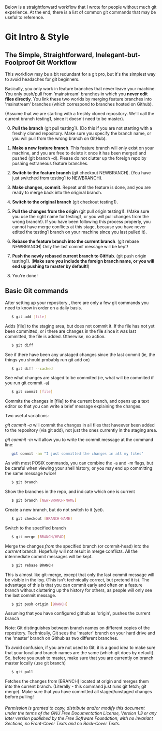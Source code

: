 Below is a straightforward workflow that I wrote for people without much git experience. At the end, there is a list of common git commands that may be useful to reference. 

Git Intro & Style
==============


The Simple, Straightforward, Inelegant-but-Foolproof Git Workflow
--------------------------


This workflow may be a bit redundant for a git pro, but it's the simplest way to avoid headaches for git beginners.

Basically, you only work in feature branches that never leave your machine. You only push/pull from 'mainstream' branches in which you **never edit files directly**. You link these two worlds by merging feature branches into 'mainstream' branches (which correspond to branches hosted on Github).

(Assume that we are starting with a freshly cloned repository. We'll call the current branch testing1, since it doesn't need to be master).

0. **Pull the branch** (git pull testing1). (Do this if you are not starting with a freshly cloned repository. Make sure you specify the branch name, or you will pull from the wrong branch on GitHub).

1. **Make a new feature branch**. This feature branch will only exist on your machine, and you are free to delete it once it has been merged and pushed (git branch -d). Please do not clutter up the foreign repo by pushing extraneous feature branches.

2. **Switch to the feature branch** (git checkout NEWBRANCH). (You have just switched from testing1 to NEWBRANCH).

3. **Make changes, commit**. Repeat until the feature is done, and you are ready to merge back into the original branch.

4. **Switch to the original branch** (git checkout testing1).

5. **Pull the changes from the origin** (git pull origin testing1). (Make sure you use the right name for testing1, or you will pull changes from the wrong branch!). If you have been following this process properly, you cannot have merge conflicts at this stage, because you have never edited the testing1 branch on your machine since you last pulled it).

5. **Rebase the feature branch into the current branch**. (git rebase NEWBRANCH) Only the last commit message will be kept!

6. **Push the newly rebased current branch to GitHub**. (git push origin testing1). (**Make sure you include the foreign branch name, or you will end up pushing to master by default!**)

7. You're done!


Basic Git commands
-------------------

After setting up your repository , there are only a few git commands you need to know in order on a daily basis.


````sh
   $ git add [file]
````

Adds [file] to the staging area, but does not commit it. If the file has not yet been committed, or i there are changes in the file since it was last committed, the file is added. Otherwise, no action.


````sh
   $ git diff 
````

See if there have been any unstaged changes since the last commit (ie, the things you should probably run git add on)

````sh
   $ git diff --cached
````

See what changes are staged to be commited (ie, what will be commited if you run git commit -a)

````sh
   $ git commit [file]
````

Commits the changes in [file] to the current branch, and opens up a text editor so that you can write a brief message explaining the changes. 

Two useful variations:

*git commit -a* will commit the changes in all files that haveever been added to the repository (via git add), not just the ones currently in the staging area.

*git commit -m* will allow you to write the commit message at the command line:

````sh
   git commit -am "I just committed the changes in all my files"
````

As with most POSIX commands, you can combine the -a and -m flags, but be careful when viewing your shell history, or you may end up committing the same message twice!


````sh
   $ git branch
````

Show the branches in the repo, and indicate which one is current

````sh
   $ git branch [NEW-BRANCH-NAME]
````

Create a new branch, but do not switch to it (yet).

````sh
   $ git checkout [BRANCH-NAME]
````

Switch to the specified branch


````sh
   $ git merge [BRANCH/HEAD]
````

Merge the changes *from* the specified branch (or commit-head) *into* the *currrent* branch. Hopefully will not result in merge conflicts. All the intermediate commit messages will be kept.

````sh
   $ git rebase BRANCH
````

This is almost like git-merge, except that only the last commit message will be visible in the log. (This isn't technically correct, but pretend it is). The advantage of this is that you can commit early and often on a feature branch without cluttering up the history for others, as people will only see the last commit message.

````sh
   $ git push origin [BRANCH]
````

Assuming that you have configured github as 'origin', pushes the current branch 

Note: Git distinguishes between branch names on different copies of the repository. Technically, Git sees the 'master' branch on your hard drive and the 'master' branch on Github as two different branches.

To avoid confusion, if you are not used to Git, it is a good idea to make sure that your local and branch names are the same (which git does by default). So, before you push to master, make sure that you are currently on branch master locally (use git branch)


````sh
   $ git pull 
````

Fetches the changes from [BRANCH] located at origin and merges them into the current branch. (Literally - this command just runs git fetch; git merge). Make sure that you have committed all staged/unstaged changes before pulling! 




###### Permission is granted to copy, distribute and/or modify this document under the terms of the GNU Free Documentation License, Version 1.3 or any later version published by the Free Software Foundation; with no Invariant Sections, no Front-Cover Texts and no Back-Cover Texts.
